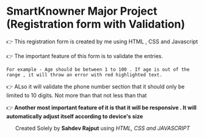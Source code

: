 # SmartKnowner Major Project (Registration form with Validation)
👉 This registration form is created by me using HTML , CSS and Javascript

👉 The important feature of this form is to validate the entries.

    For example - Age should be between 1 to 100 . If age is out of the range , it will throw an error with red highlighted text. 
    
👉 ALso it will validate the phone number section that it should only be limited to 10 digits. Not more than that not less than that

👉 <b>Another most important feature of it is that it will be responsive . It will automatically adjust itself according to device's size</b>



<p align="center">Created Solely by <b>Sahdev Rajput</b> using <i>HTML, CSS and JAVASCRIPT</i></p>



